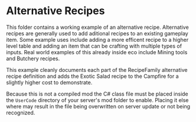 # Alternative Recipes

This folder contains a working example of an alternative recipe. Alternative recipes are generally used to add aditional recipes to an existing gameplay item. Some example uses include adding a more efficent recipe to a higher level table and adding an item that can be crafting with multiple types of inputs. Real world examples of this already inside eco include Mining tools and Butchery recipes.

This example cleanly documents each part of the RecipeFamily alternative recipe definition and adds the Exotic Salad recipe to the Campfire for a slightly higher cost to demonstrate. 

Because this is not a compiled mod the C# class file must be placed inside the ``UserCode`` directory of your server's mod folder to enable. Placing it else where may result in the file being overwritten on server update or not being recognized.

